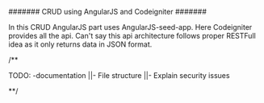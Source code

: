 ####### CRUD using AngularJS and Codeigniter #######

In this CRUD AngularJS part uses AngularJS-seed-app.
Here Codeigniter provides all the api. Can't say this api architecture follows proper RESTFull idea as it only returns data in JSON format.


/**

TODO:
-documentation
||- File structure
||- Explain security issues

**/

